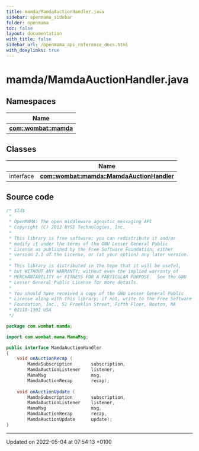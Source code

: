 ```yaml
---
title: mamda/MamdaAuctionHandler.java
sidebar: openmama_sidebar
folder: openmama
toc: false
layout: documentation
with_title: false
sidebar_url: /openmama_api_reference_docs.html
with_doxylinks: true
---
```


# mamda/MamdaAuctionHandler.java



## Namespaces

| Name           |
| -------------- |
| **[com::wombat::mamda](namespacecom_1_1wombat_1_1mamda.html)**  |

## Classes

|                | Name           |
| -------------- | -------------- |
| interface | **[com::wombat::mamda::MamdaAuctionHandler](interfacecom_1_1wombat_1_1mamda_1_1MamdaAuctionHandler.html)**  |




## Source code

```java
/* $Id$
 *
 * OpenMAMA: The open middleware agnostic messaging API
 * Copyright (C) 2012 NYSE Technologies, Inc.
 *
 * This library is free software; you can redistribute it and/or
 * modify it under the terms of the GNU Lesser General Public
 * License as published by the Free Software Foundation; either
 * version 2.1 of the License, or (at your option) any later version.
 *
 * This library is distributed in the hope that it will be useful,
 * but WITHOUT ANY WARRANTY; without even the implied warranty of
 * MERCHANTABILITY or FITNESS FOR A PARTICULAR PURPOSE.  See the GNU
 * Lesser General Public License for more details.
 *
 * You should have received a copy of the GNU Lesser General Public
 * License along with this library; if not, write to the Free Software
 * Foundation, Inc., 51 Franklin Street, Fifth Floor, Boston, MA
 * 02110-1301 USA
 */

package com.wombat.mamda;

import com.wombat.mama.MamaMsg;

public interface MamdaAuctionHandler
{
    void onAuctionRecap (
        MamdaSubscription       subscription,
        MamdaAuctionListener    listener,
        MamaMsg                 msg,
        MamdaAuctionRecap       recap);
    
    void onAuctionUpdate (
        MamdaSubscription       subscription,
        MamdaAuctionListener    listener,
        MamaMsg                 msg,
        MamdaAuctionRecap       recap,
        MamdaAuctionUpdate      update);
}
```


-------------------------------

Updated on 2022-05-04 at 07:54:13 +0100
